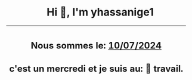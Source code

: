 <h1 align='center'>Hi 👋, I'm yhassanige1</h1>
<div align='center'>

|<h2 align='center'>Nous sommes le: <u>10/07/2024</u></h2><h2 align='center'>c'est un mercredi et je suis au: 🏢 travail.</h2>|
|---
</div>